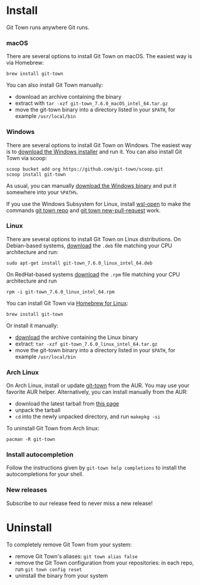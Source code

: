 # Install

Git Town runs anywhere Git runs.

### macOS

There are several options to install Git Town on macOS. The easiest way is via
Homebrew:

```
brew install git-town
```

You can also install Git Town manually:

- download an archive containing the binary
- extract with `tar -xzf git-town_7.6.0_macOS_intel_64.tar.gz`
- move the git-town binary into a directory listed in your `$PATH`, for example
  `/usr/local/bin`

### Windows

There are several options to install Git Town on Windows. The easiest way is to
[download the Windows installer](https://github.com/git-town/git-town/releases/download/v7.6.0/git-town_7.6.0_windows_intel_64.msi)
and run it. You can also install Git Town via scoop:

```
scoop bucket add org https://github.com/git-town/scoop.git
scoop install git-town
```

As usual, you can manually
[download the Windows binary](https://github.com/git-town/git-town/releases/download/v7.6.0/git-town_7.6.0_windows_intel_64.zip)
and put it somewhere into your `%PATH%`.

If you use the Windows Subsystem for Linux, install
[wsl-open](https://www.npmjs.com/package/wsl-open) to make the commands
[git town repo](https://github.com/git-town/git-town/blob/master/documentation/commands/repo.md)
and
[git town new-pull-request](https://github.com/git-town/git-town/blob/master/documentation/commands/new-pull-request.md)
work.

### Linux

There are several options to install Git Town on Linux distributions. On
Debian-based systems,
[download](https://github.com/git-town/git-town/releases/latest) the `.deb` file
matching your CPU architecture and run:

```
sudo apt-get install git-town_7.6.0_linux_intel_64.deb
```

On RedHat-based systems
[download](https://github.com/git-town/git-town/releases/latest) the `.rpm` file
matching your CPU architecture and run

```
rpm -i git-town_7.6.0_linux_intel_64.rpm
```

You can install Git Town via
[Homebrew for Linux](https://docs.brew.sh/Homebrew-on-Linux):

```
brew install git-town
```

Or install it manually:

- [download](https://github.com/git-town/git-town/releases/latest) the archive
  containing the Linux binary
- extract: `tar -xzf git-town_7.6.0_linux_intel_64.tar.gz`
- move the git-town binary into a directory listed in your `$PATH`, for example
  `/usr/local/bin`

### Arch Linux

On Arch Linux, install or update
[git-town](https://aur.archlinux.org/packages/git-town) from the AUR. You may
use your favorite AUR helper. Alternatively, you can install manually from the
AUR:

- download the latest tarball from
  [this page](https://aur.archlinux.org/packages/git-town)
- unpack the tarball
- `cd` into the newly unpacked directory, and run `makepkg -si`

To uninstall Git Town from Arch linux:

```
pacman -R git-town
```

### Install autocompletion

Follow the instructions given by `git-town help completions` to install the
autocompletions for your shell.

### New releases

Subscribe to our release feed to never miss a new release!

# Uninstall

To completely remove Git Town from your system:

- remove Git Town's aliases: `git town alias false`
- remove the Git Town configuration from your repositories: in each repo, run
  `git town config reset`
- uninstall the binary from your system
